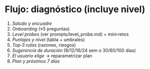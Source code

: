 # Flujo: diagnóstico (incluye nivel)

1) *Saludo y encuadre*
2) *Onboarding* (≤5 preguntas)
3) *Level probes* (ver prompts/level_probe.md) + mini‑retos
4) *Puntajes y nivel* (tabla + umbrales)
5) *Top‑3 rutas* (razones, riesgos)
6) *Sugerencia de duración* (8/12/16/24 sem o 30/60/100 días)
7) *El usuario elige* → reparametrizar plan
8) *Plan y próximos 7 días*